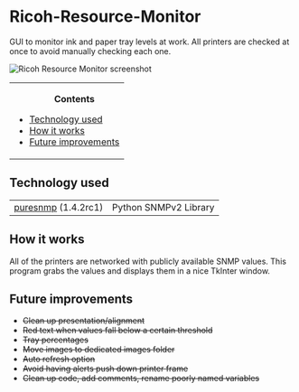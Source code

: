 # Ricoh-Resource-Monitor
GUI to monitor ink and paper tray levels at work. All printers are checked at once to avoid manually checking each one.

<img src="https://i.imgur.com/5f62US6.png" alt="Ricoh Resource Monitor screenshot">

<table>
<tr><td><ul>
<b><p align="center">Contents</p></b>
<li><a href="#Tech">Technology used</a></li>
<li><a href="#How">How it works</a></li>
<li><a href="future">Future improvements</a></li>
</ul></td></tr>
</table>

## <a name="Tech">Technology used</a>

<table>
  <tr>
  <td><a href="https://github.com/exhuma/puresnmp">puresnmp</a> (1.4.2rc1) </td>
    <td>Python SNMPv2 Library </td>
  </tr>
</table>

## <a name="How">How it works</a>

All of the printers are networked with publicly available SNMP values. This program grabs the values and displays them in a nice TkInter window.

## <a name="future">Future improvements</a>
<ul>
  <li><del>Clean up presentation/alignment</del></li>
  <li><del>Red text when values fall below a certain threshold</del></li>
  <li><del>Tray percentages</del></li>
  <li><del>Move images to dedicated images folder</del></li>
  <li><del>Auto refresh option</del></li>
  <li><del>Avoid having alerts push down printer frame</del></li>
  <li><del>Clean up code, add comments, rename poorly named variables</del></li>
</ul>
